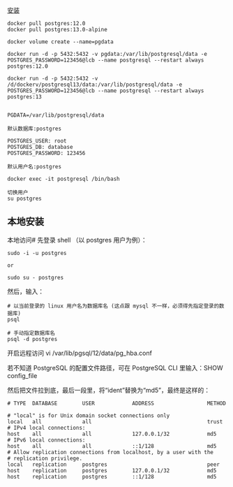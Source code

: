 [安装](https://hub.docker.com/_/postgres)
```
docker pull postgres:12.0
docker pull postgres:13.0-alpine

docker volume create --name=pgdata

docker run -d -p 5432:5432 -v pgdata:/var/lib/postgresql/data -e POSTGRES_PASSWORD=123456@lcb --name postgresql --restart always postgres:12.0

docker run -d -p 5432:5432 -v /d/dockerv/postgresql13/data:/var/lib/postgresql/data -e POSTGRES_PASSWORD=123456@lcb --name postgresql --restart always postgres:13


PGDATA=/var/lib/postgresql/data

默认数据库:postgres

POSTGRES_USER: root
POSTGRES_DB: database
POSTGRES_PASSWORD: 123456

默认用户名:postgres 

docker exec -it postgresql /bin/bash

切换用户
su postgres
```


## 本地安装


本地访问#
先登录 shell （以 postgres 用户为例）：
```
sudo -i -u postgres

or

sudo su - postgres
```
然后，输入：
```
# 以当前登录的 linux 用户名为数据库名 (这点跟 mysql 不一样，必须得先指定登录的数据库)
psql 

# 手动指定数据库名
psql -d postgres
```



开启远程访问
vi /var/lib/pgsql/12/data/pg_hba.conf

若不知道 PostgreSQL 的配置文件路径，可在 PostgreSQL CLI 里输入：SHOW config_file 

然后把文件拉到底，最后一段里，将“ident”替换为“md5”，最终是这样的：
```
# TYPE  DATABASE        USER            ADDRESS                 METHOD

# "local" is for Unix domain socket connections only
local   all             all                                     trust
# IPv4 local connections:
host    all             all             127.0.0.1/32            md5
# IPv6 local connections:
host    all             all             ::1/128                 md5
# Allow replication connections from localhost, by a user with the
# replication privilege.
local   replication     postgres                                peer
host    replication     postgres        127.0.0.1/32            md5
host    replication     postgres        ::1/128                 md5
```